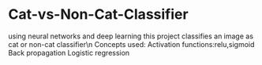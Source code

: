 # Cat-vs-Non-Cat-Classifier
using neural networks and deep learning this project classifies an image as cat or non-cat classifier\n
Concepts used:
Activation functions:relu,sigmoid
Back propagation
Logistic regression
